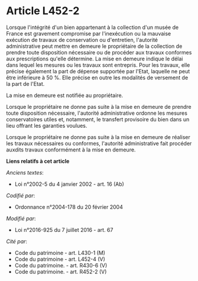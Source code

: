 # Article L452-2

Lorsque l'intégrité d'un bien appartenant à la collection d'un musée de France est gravement compromise par l'inexécution ou
la mauvaise exécution de travaux de conservation ou d'entretien, l'autorité administrative peut mettre en demeure le
propriétaire de la collection de prendre toute disposition nécessaire ou de procéder aux travaux conformes aux prescriptions
qu'elle détermine. La mise en demeure indique le délai dans lequel les mesures ou les travaux sont entrepris. Pour les
travaux, elle précise également la part de dépense supportée par l'Etat, laquelle ne peut être inférieure à 50 %. Elle
précise en outre les modalités de versement de la part de l'Etat.

La mise en demeure est notifiée au propriétaire.

Lorsque le propriétaire ne donne pas suite à la mise en demeure de prendre toute disposition nécessaire, l'autorité
administrative ordonne les mesures conservatoires utiles et, notamment, le transfert provisoire du bien dans un lieu offrant
les garanties voulues.

Lorsque le propriétaire ne donne pas suite à la mise en demeure de réaliser les travaux nécessaires ou conformes, l'autorité
administrative fait procéder auxdits travaux conformément à la mise en demeure.

**Liens relatifs à cet article**

_Anciens textes_:

  - Loi n°2002-5 du 4 janvier 2002 - art. 16 (Ab)

_Codifié par_:

  - Ordonnance n°2004-178 du 20 février 2004

_Modifié par_:

  - Loi n°2016-925 du 7 juillet 2016 - art. 67

_Cité par_:

  - Code du patrimoine - art. L430-1 (M)
  - Code du patrimoine - art. L452-4 (V)
  - Code du patrimoine. - art. R430-6 (V)
  - Code du patrimoine. - art. R452-2 (V)
